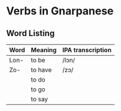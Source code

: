 <!-- Verbs I'm adding:

[ ] To have
[ ] To do
[ ] To go
[ ] To say
[ ] To come
[ ] To see
[ ] To know
[ ] To want
[ ] To like
[ ] To make
[ ] To give
[ ] To take
[ ] To find
[ ] To use
[ ] To work
[ ] To speak
[ ] To live
[ ] To eat
[ ] To drink

-->

# Verbs in Gnarpanese

## Word Listing

| Word | Meaning | IPA transcription |
| ---- | ------- | ----------------- |
| Lon- | to be   | /lɔn/             |
| Zo-  | to have | /zɔ/              |
|      | to do   |
|      | to go   |
|      | to say  |
